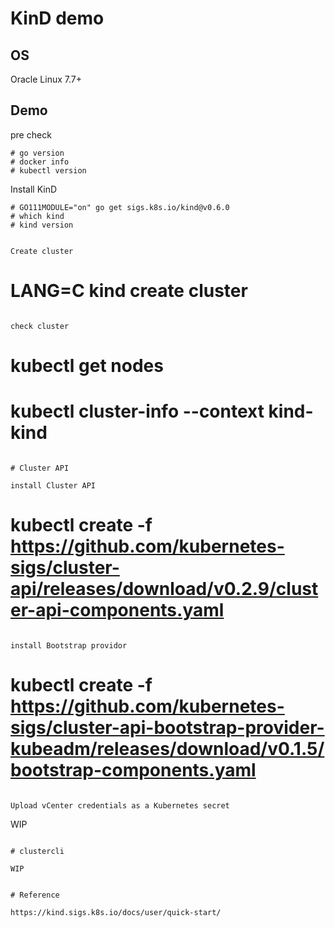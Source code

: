 # KinD demo

## OS

Oracle Linux 7.7+

## Demo

pre check

```
# go version
# docker info
# kubectl version
```

Install KinD

```
# GO111MODULE="on" go get sigs.k8s.io/kind@v0.6.0
# which kind
# kind version
```
```

Create cluster

```
# LANG=C kind create cluster
```

check cluster

```
# kubectl get nodes
# kubectl cluster-info --context kind-kind
```

# Cluster API

install Cluster API

```
# kubectl create -f https://github.com/kubernetes-sigs/cluster-api/releases/download/v0.2.9/cluster-api-components.yaml
```

install Bootstrap providor

```
# kubectl create -f https://github.com/kubernetes-sigs/cluster-api-bootstrap-provider-kubeadm/releases/download/v0.1.5/bootstrap-components.yaml
```

Upload vCenter credentials as a Kubernetes secret

```
WIP
```

# clustercli

WIP


# Reference

https://kind.sigs.k8s.io/docs/user/quick-start/



